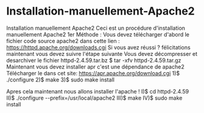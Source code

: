 # Installation-manuellement-Apache2
Installation manuellement Apache2
Ceci est un procédure d'installation manuellement Apache2 
       1er Méthode :
Vous devez télécharger d'abord le fichier code source apache2 dans cette lien : https://httpd.apache.org/downloads.cgi 
Si vous avez réussi ? félicitations maintenant vous devez suivre l'étape suivante 
Vous devez décompresser et desarchiver le fichier httpd-2.4.59.tar.bz
$ tar -xfv httpd-2.4.59.tar.gz 
Maintenant vous devez installer apr c'est une dépendance de apache2 
Télécharger le dans cet site: https://apr.apache.org/download.cgi
1)$ ./configure
2)$ make 
3)$ sudo make install


Apres cela maintenant nous allons installer l'apache ! 
I)$ cd httpd-2.4.59
II)$ ./configure --prefix=/usr/local/apache2
III)$ make
IV)$ sudo make install





